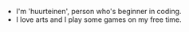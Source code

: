 - I'm 'huurteinen', person who's beginner in coding.
- I love arts and I play some games on my free time.

<!---
huurteinen/huurteinen is a ✨ special ✨ repository because its `README.md` (this file) appears on your GitHub profile.
You can click the Preview link to take a look at your changes.
--->
